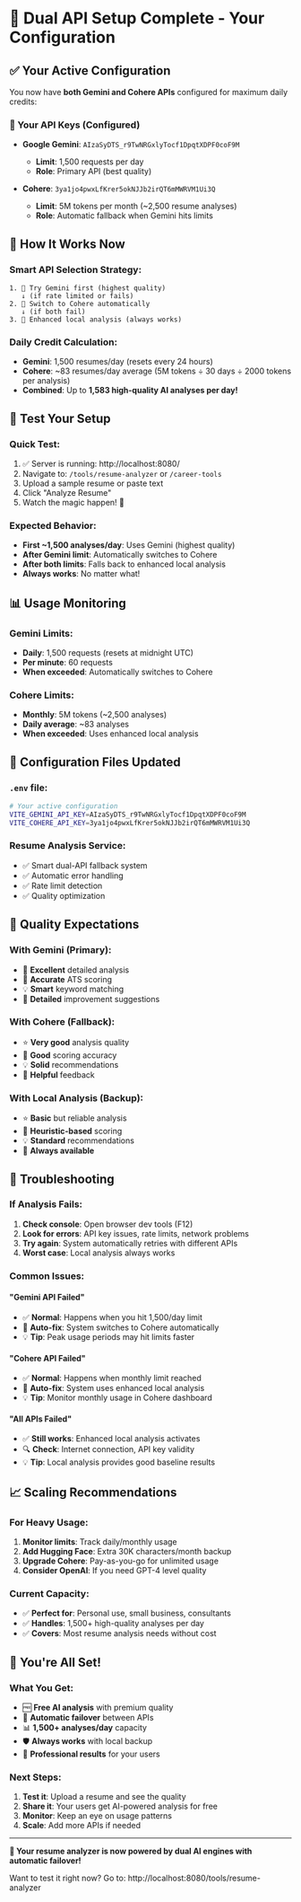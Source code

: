 # 🎉 Dual API Setup Complete - Your Configuration

## ✅ Your Active Configuration

You now have **both Gemini and Cohere APIs** configured for maximum daily credits:

### 🔑 Your API Keys (Configured)
- **Google Gemini**: `AIzaSyDTS_r9TwNRGxlyTocf1DpqtXDPF0coF9M`
  - **Limit**: 1,500 requests per day
  - **Role**: Primary API (best quality)
  
- **Cohere**: `3ya1jo4pwxLfKrer5okNJJb2irQT6mMWRVM1Ui3Q` 
  - **Limit**: 5M tokens per month (~2,500 resume analyses)
  - **Role**: Automatic fallback when Gemini hits limits

## 🚀 How It Works Now

### Smart API Selection Strategy:
```
1. 🥇 Try Gemini first (highest quality)
   ↓ (if rate limited or fails)
2. 🥈 Switch to Cohere automatically  
   ↓ (if both fail)
3. 🥉 Enhanced local analysis (always works)
```

### Daily Credit Calculation:
- **Gemini**: 1,500 resumes/day (resets every 24 hours)
- **Cohere**: ~83 resumes/day average (5M tokens ÷ 30 days ÷ 2000 tokens per analysis)
- **Combined**: Up to **1,583 high-quality AI analyses per day!**

## 🧪 Test Your Setup

### Quick Test:
1. ✅ Server is running: http://localhost:8080/
2. Navigate to: `/tools/resume-analyzer` or `/career-tools`
3. Upload a sample resume or paste text
4. Click "Analyze Resume"
5. Watch the magic happen! 🎯

### Expected Behavior:
- **First ~1,500 analyses/day**: Uses Gemini (highest quality)
- **After Gemini limit**: Automatically switches to Cohere
- **After both limits**: Falls back to enhanced local analysis
- **Always works**: No matter what!

## 📊 Usage Monitoring

### Gemini Limits:
- **Daily**: 1,500 requests (resets at midnight UTC)
- **Per minute**: 60 requests
- **When exceeded**: Automatically switches to Cohere

### Cohere Limits:
- **Monthly**: 5M tokens (~2,500 analyses)
- **Daily average**: ~83 analyses
- **When exceeded**: Uses enhanced local analysis

## 🔧 Configuration Files Updated

### `.env` file:
```bash
# Your active configuration
VITE_GEMINI_API_KEY=AIzaSyDTS_r9TwNRGxlyTocf1DpqtXDPF0coF9M
VITE_COHERE_API_KEY=3ya1jo4pwxLfKrer5okNJJb2irQT6mMWRVM1Ui3Q
```

### Resume Analysis Service:
- ✅ Smart dual-API fallback system
- ✅ Automatic error handling
- ✅ Rate limit detection
- ✅ Quality optimization

## 🎯 Quality Expectations

### With Gemini (Primary):
- 🌟 **Excellent** detailed analysis
- 🎯 **Accurate** ATS scoring
- 💡 **Smart** keyword matching
- 📝 **Detailed** improvement suggestions

### With Cohere (Fallback):
- ⭐ **Very good** analysis quality
- 🎯 **Good** scoring accuracy
- 💡 **Solid** recommendations
- 📝 **Helpful** feedback

### With Local Analysis (Backup):
- ⭐ **Basic** but reliable analysis
- 🎯 **Heuristic-based** scoring
- 💡 **Standard** recommendations
- 📝 **Always available**

## 🚨 Troubleshooting

### If Analysis Fails:
1. **Check console**: Open browser dev tools (F12)
2. **Look for errors**: API key issues, rate limits, network problems
3. **Try again**: System automatically retries with different APIs
4. **Worst case**: Local analysis always works

### Common Issues:

#### "Gemini API Failed"
- ✅ **Normal**: Happens when you hit 1,500/day limit
- 🔄 **Auto-fix**: System switches to Cohere automatically
- 💡 **Tip**: Peak usage periods may hit limits faster

#### "Cohere API Failed"  
- ✅ **Normal**: Happens when monthly limit reached
- 🔄 **Auto-fix**: System uses enhanced local analysis
- 💡 **Tip**: Monitor monthly usage in Cohere dashboard

#### "All APIs Failed"
- ✅ **Still works**: Enhanced local analysis activates
- 🔍 **Check**: Internet connection, API key validity
- 💡 **Tip**: Local analysis provides good baseline results

## 📈 Scaling Recommendations

### For Heavy Usage:
1. **Monitor limits**: Track daily/monthly usage
2. **Add Hugging Face**: Extra 30K characters/month backup
3. **Upgrade Cohere**: Pay-as-you-go for unlimited usage
4. **Consider OpenAI**: If you need GPT-4 level quality

### Current Capacity:
- ✅ **Perfect for**: Personal use, small business, consultants
- ✅ **Handles**: 1,500+ high-quality analyses per day
- ✅ **Covers**: Most resume analysis needs without cost

## 🎉 You're All Set!

### What You Get:
- 🆓 **Free AI analysis** with premium quality
- 🔄 **Automatic failover** between APIs
- 📊 **1,500+ analyses/day** capacity
- 🛡️ **Always works** with local backup
- 🎯 **Professional results** for your users

### Next Steps:
1. **Test it**: Upload a resume and see the quality
2. **Share it**: Your users get AI-powered analysis for free
3. **Monitor**: Keep an eye on usage patterns
4. **Scale**: Add more APIs if needed

---

**🚀 Your resume analyzer is now powered by dual AI engines with automatic failover!**

Want to test it right now? Go to: http://localhost:8080/tools/resume-analyzer

